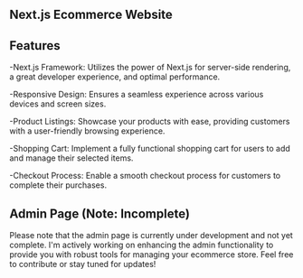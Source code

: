 ## Next.js Ecommerce Website

## Features

-Next.js Framework: Utilizes the power of Next.js for server-side rendering, a great developer experience, and optimal performance.

-Responsive Design: Ensures a seamless experience across various devices and screen sizes.

-Product Listings: Showcase your products with ease, providing customers with a user-friendly browsing experience.

-Shopping Cart: Implement a fully functional shopping cart for users to add and manage their selected items.

-Checkout Process: Enable a smooth checkout process for customers to complete their purchases.


## Admin Page (Note: Incomplete)
Please note that the admin page is currently under development and not yet complete.
I'm actively working on enhancing the admin functionality to provide you with robust tools for managing your ecommerce store. Feel free to contribute or stay tuned for updates!


